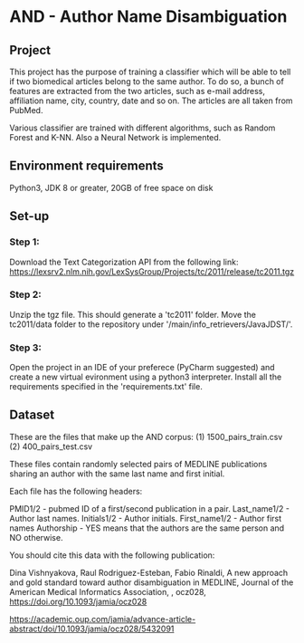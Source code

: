 # AND - Author Name Disambiguation

## Project
This project has the purpose of training a classifier which will be able to tell if two biomedical articles belong to the same author. To do so, a bunch of features are extracted from the two articles, such as e-mail address, affiliation name, city, country, date and so on. The articles are all taken from PubMed. 

Various classifier are trained with different algorithms, such as Random Forest and K-NN. Also a Neural Network is implemented.

## Environment requirements
Python3, JDK 8 or greater, 20GB of free space on disk

## Set-up
### Step 1:
Download the Text Categorization API from the following link:
https://lexsrv2.nlm.nih.gov/LexSysGroup/Projects/tc/2011/release/tc2011.tgz

### Step 2:
Unzip the tgz file. This should generate a 'tc2011' folder. Move the tc2011/data folder to the repository under '/main/info_retrievers/JavaJDST/'.

### Step 3:
Open the project in an IDE of your preferece (PyCharm suggested) and create a new virtual evironment using a python3 interpreter.
Install all the requirements specified in the 'requirements.txt' file.

## Dataset
These are the files that make up the AND corpus: 
(1) 1500_pairs_train.csv
(2) 400_pairs_test.csv

These files contain randomly selected pairs of MEDLINE publications sharing an author with the same last name and first initial.

Each file has the following headers:

PMID1/2 - pubmed ID of a first/second publication in a pair.
Last_name1/2 - Author last names.
Initials1/2 - Author initials.
First_name1/2 - Author first names
Authorship - YES means that the authors are the same person and NO otherwise.

You should cite this data with the following publication:

Dina Vishnyakova, Raul Rodriguez-Esteban, Fabio Rinaldi, A new approach and gold standard toward author disambiguation in MEDLINE, Journal of the American Medical Informatics Association, , ocz028, https://doi.org/10.1093/jamia/ocz028

https://academic.oup.com/jamia/advance-article-abstract/doi/10.1093/jamia/ocz028/5432091
